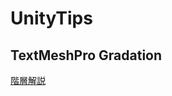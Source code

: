 # UnityTips

## TextMeshPro Gradation

[階層](https://github.com/NaokiSakuma/UnityTips/tree/main/Assets/TMPGradation)[解説](https://zenn.dev/sakutaro/articles/horizontal_tmp_pro_gradation)
